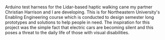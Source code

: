 Arduino test harness for the Lidar-based haptic walking cane my partner Christian Harrison and I are developing. This is for Northeastern University's Enabling Engineering course which is conducted to design semester long prototypes and solutions to help people in need. The inspiration for this project was the simple fact that electric cars are becoming silent and this poses a threat to the daily life of those with visual disabilities.
